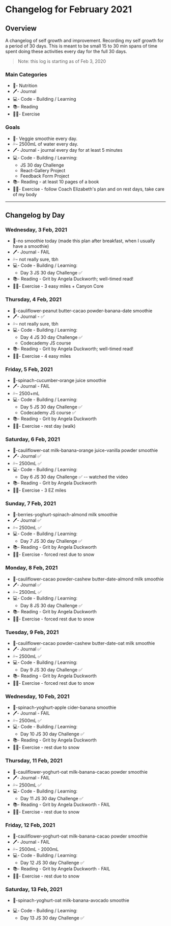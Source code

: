 # Changelog for February 2021

## Overview

A changelog of self growth and improvement. Recording my self growth for a period of 30 days. This is meant to be small 15 to 30 min spans of time spent doing these activities every day for the full 30 days.

> Note: this log is starting as of Feb 3, 2020

### Main Categories

- 🍯- Nutrition
- 🖊- Journal
- 💻- Code - Building / Learning
- 📚- Reading
- 🏃‍♀️- Exercise

### Goals

- 🧃- Veggie smoothie every day.
- 💦- 2500mL of water every day.
- 🖊- Journal - journal every day for at least 5 minutes
- 💻- Code - Building / Learning:
  - JS 30 day Challenge
  - React-Gallery Project
  - Feedback Form Project
- 📚- Reading - at least 10 pages of a book
- 🏃‍♀️- Exercise - follow Coach Elizabeth's plan and on rest days, take care of my body

---

## Changelog by Day

### Wednesday, 3 Feb, 2021

- 🍯-no smoothie today (made this plan after breakfast, when I usually have a smoothie)
- 🖊- Journal - FAIL
- 💦- not really sure, tbh
- 💻- Code - Building / Learning:
  - Day 3 JS 30 day Challenge ✅
- 📚- Reading - Grit by Angela Duckworth; well-timed read!
- 🏃‍♀️- Exercise - 3 easy miles + Canyon Core

### Thursday, 4 Feb, 2021

- 🍯-cauliflower-peanut butter-cacao powder-banana-date smoothie
- 🖊- Journal - ✅
- 💦- not really sure, tbh
- 💻- Code - Building / Learning:
  - Day 4 JS 30 day Challenge ✅
  - Codecademy JS course
- 📚- Reading - Grit by Angela Duckworth; well-timed read!
- 🏃‍♀️- Exercise - 4 easy miles

### Friday, 5 Feb, 2021

- 🍯-spinach-cucumber-orange juice smoothie
- 🖊- Journal - FAIL
- 💦- 2500+mL
- 💻- Code - Building / Learning:
  - Day 5 JS 30 day Challenge ✅
  - Codecademy JS course ✅
- 📚- Reading - Grit by Angela Duckworth
- 🏃‍♀️- Exercise - rest day (walk)

### Saturday, 6 Feb, 2021

- 🍯-cauliflower-oat milk-banana-orange juice-vanilla powder smoothie
- 🖊- Journal ✅
- 💦- 2500mL ✅
- 💻- Code - Building / Learning:
  - Day 6 JS 30 day Challenge ✅ -- watched the video
- 📚- Reading - Grit by Angela Duckworth
- 🏃‍♀️- Exercise - 3 EZ miles

### Sunday, 7 Feb, 2021

- 🍯-berries-yoghurt-spinach-almond milk smoothie
- 🖊- Journal ✅
- 💦- 2500mL ✅
- 💻- Code - Building / Learning:
  - Day 7 JS 30 day Challenge ✅
- 📚- Reading - Grit by Angela Duckworth
- 🏃‍♀️- Exercise - forced rest due to snow

### Monday, 8 Feb, 2021

- 🍯-cauliflower-cacao powder-cashew butter-date-almond milk smoothie
- 🖊- Journal ✅
- 💦- 2500mL ✅
- 💻- Code - Building / Learning:
  - Day 8 JS 30 day Challenge ✅
- 📚- Reading - Grit by Angela Duckworth
- 🏃‍♀️- Exercise - forced rest due to snow

### Tuesday, 9 Feb, 2021

- 🍯-cauliflower-cacao powder-cashew butter-date-oat milk smoothie
- 🖊- Journal ✅
- 💦- 2500mL ✅
- 💻- Code - Building / Learning:
  - Day 9 JS 30 day Challenge ✅
- 📚- Reading - Grit by Angela Duckworth
- 🏃‍♀️- Exercise - forced rest due to snow

### Wednesday, 10 Feb, 2021

- 🍯-spinach-yoghurt-apple cider-banana smoothie
- 🖊- Journal - FAIL
- 💦- 2500mL ✅
- 💻- Code - Building / Learning:
  - Day 10 JS 30 day Challenge ✅
- 📚- Reading - Grit by Angela Duckworth
- 🏃‍♀️- Exercise - rest due to snow

### Thursday, 11 Feb, 2021

- 🍯-cauliflower-yoghurt-oat milk-banana-cacao powder smoothie
- 🖊- Journal - FAIL
- 💦- 2500mL ✅
- 💻- Code - Building / Learning:
  - Day 11 JS 30 day Challenge ✅
- 📚- Reading - Grit by Angela Duckworth - FAIL
- 🏃‍♀️- Exercise - rest due to snow

### Friday, 12 Feb, 2021

- 🍯-cauliflower-yoghurt-oat milk-banana-cacao powder smoothie
- 🖊- Journal - FAIL
- 💦- 2500mL - 2000mL
- 💻- Code - Building / Learning:
  - Day 12 JS 30 day Challenge ✅
- 📚- Reading - Grit by Angela Duckworth - FAIL
- 🏃‍♀️- Exercise - rest due to snow

### Saturday, 13 Feb, 2021

- 🍯-spinach-yoghurt-oat milk-banana-avocado smoothie
<!-- - 🖊- Journal -
- 💦- 2500mL - -->
- 💻- Code - Building / Learning:
  - Day 13 JS 30 day Challenge ✅
  <!-- - 📚- Reading - Grit by Angela Duckworth
- 🏃‍♀️- Exercise - rest due to snow -->

### Sunday, 14 Feb, 2021

### Monday, 15 Feb, 2021

### Tuesday, 16 Feb, 2021

### Wednesday, 17 Feb, 2021
